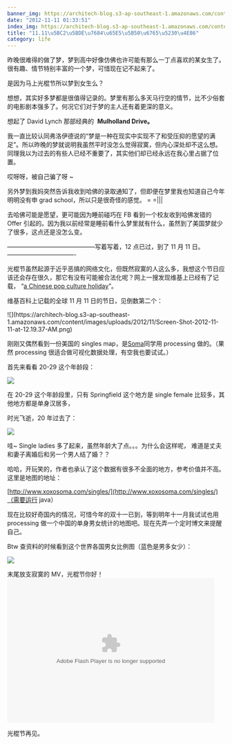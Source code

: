 ```yaml
---
banner_img: https://architech-blog.s3-ap-southeast-1.amazonaws.com/content/images/uploads/2012/11/Screen-Shot-2012-11-10-at-10.44.09-PM.png
date: "2012-11-11 01:33:51"
index_img: https://architech-blog.s3-ap-southeast-1.amazonaws.com/content/images/uploads/2012/11/Screen-Shot-2012-11-10-at-10.44.09-PM.png
title: "11.11\u5BC2\u5BDE\u7684\u65E5\u5B50\u6765\u5230\u4E86"
category: life
---
```


昨晚很难得的做了梦，梦到高中好像仿佛也许可能有那么一丁点喜欢的某女生了。很有趣、情节特别丰富的一个梦，可惜现在记不起来了。

是因为马上光棍节所以梦到女生么？

想想，其实好多梦都是很值得记录的。梦里有那么多天马行空的情节，比不少俗套的电影剧本强多了。何况它们对于梦的主人还有着更深的意义。

想起了 David Lynch 那部经典的  **Mulholland Drive。**

我一直比较认同弗洛伊德说的“梦是一种在现实中实现不了和受压抑的愿望的满足”。所以昨晚的梦就说明我虽然平时没怎么觉得寂寞，但内心深处却不这么想。同理我以为过去的有些人已经不重要了，其实他们却已经永远在我心里占据了位置。

哎呀呀，被自己骗了呀 ~

另外梦到我妈突然告诉我收到哈佛的录取通知了，但即便在梦里我也知道自己今年明明没有申 grad school，所以只是很奇怪的感觉。 = =|||

去哈佛可能是愿望，更可能因为睡前碰巧在 FB 看到一个校友收到哈佛发错的 Offer 引起的。因为我以前经常是睡前看什么梦里就有什么，虽然到了美国梦就少了很多，这点还是没怎么变。

——————————————–写着写着，12 点已过，到了 11 月 11 日。———————————-

光棍节虽然起源于近乎恶搞的网络文化，但既然寂寞的人这么多，我想这个节日应该还会存在很久，那它有没有可能被合法化呢？网上一搜发现维基上已经有了记载， “[a Chinese pop culture holiday](http://en.wikipedia.org/wiki/Singles_Day)”。

维基百科上记载的全球 11 月 11 日的节日，见倒数第二个：

<div></div>![](https://architech-blog.s3-ap-southeast-1.amazonaws.com/content/images/uploads/2012/11/Screen-Shot-2012-11-11-at-12.19.37-AM.png)

刚刚又偶然看到一份美国的 singles map，是[Soma](http://www.xoxosoma.com/)同学用 processing 做的。（果然 processing 很适合做可视化数据处理，有空我也要试试。）

首先来看看 20-29 这个年龄段：

![](https://architech-blog.s3-ap-southeast-1.amazonaws.com/content/images/uploads/2012/11/Screen-Shot-2012-11-10-at-10.44.09-PM.png)

在 20-29 这个年龄段里，只有 Springfield 这个地方是 single female 比较多，其他地方都是单身汉居多，

时光飞逝，20 年过去了：

![](https://architech-blog.s3-ap-southeast-1.amazonaws.com/content/images/uploads/2012/11/Screen-Shot-2012-11-10-at-10.44.53-PM.png)

哇~ Single ladies 多了起来，虽然年龄大了点。。。为什么会这样呢， 难道是丈夫和妻子离婚后和另一个男人结了婚？？

哈哈，开玩笑的，作者也承认了这个数据有很多不全面的地方，参考价值并不高。这里是地图的地址：

[http://www.xoxosoma.com/singles/](http://www.xoxosoma.com/singles/)（需要运行 java）

现在比较好奇国内的情况，可惜今年的双十一已到，等到明年十一月我试试也用 processing 做一个中国的单身男女统计的地图吧。现在先弄一个定时博文来提醒自己。

Btw 查资料的时候看到这个世界各国男女比例图（蓝色是男多女少）：

![](https://architech-blog.s3-ap-southeast-1.amazonaws.com/content/images/uploads/2012/11/Sex_ratio_total_population.png)

末尾放支寂寞的 MV，光棍节你好！  
<object align="middle" classid="clsid:d27cdb6e-ae6d-11cf-96b8-444553540000" codebase="http://download.macromedia.com/pub/shockwave/cabs/flash/swflash.cab#version=6,0,40,0" height="334" width="480"><param name="src" value="http://player.yinyuetai.com/video/player/21864/v_0.swf"></param><param name="quality" value="high"></param><param name="allowscriptaccess" value="sameDomain"></param><param name="allowfullscreen" value="true"></param><embed align="middle" allowfullscreen="true" allowscriptaccess="sameDomain" height="334" quality="high" src="http://player.yinyuetai.com/video/player/21864/v_0.swf" type="application/x-shockwave-flash" width="480"></embed></object>

光棍节再见。
